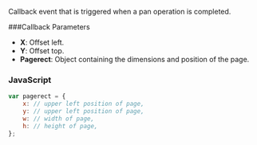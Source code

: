 Callback event that is triggered when a pan operation is completed.

###Callback Parameters

- **X**: Offset left.
- **Y**: Offset top.
- **Pagerect**: Object containing the dimensions and position of the page.

### JavaScript

```javascript
var pagerect = {
    x: // upper left position of page,
    y: // upper left position of page,
    w: // width of page,
    h: // height of page,
};
```
